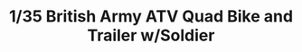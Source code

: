 ---
layout: product
title: "1/35 British Army ATV Quad Bike and Trailer w/Soldier"
price: "TBA" 
desc: "Maketa"
img_path: "/assets/img/BRNC35207.webp"
brand: "Bronco"
available: false
special_offer: false
new: false
soon: false
cat: "010000"
subcat: "015800"
subsubcat: "0N/A"
sifra: "BRNC35207"
popular: false
spec: false
---